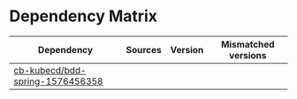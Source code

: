 # Dependency Matrix

Dependency | Sources | Version | Mismatched versions
---------- | ------- | ------- | -------------------
[cb-kubecd/bdd-spring-1576456358](https://github.com/cb-kubecd/bdd-spring-1576456358.git) |  | []() | 
